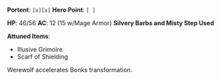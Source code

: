 **Portent**: `[x][x]`
**Hero Point**: `[ ]`

**HP**: 46/56
**AC**: 12 (15 w/Mage Armor)
**Silvery Barbs and Misty Step Used**

**Attuned Items**:
- Illusive Grimoire
- Scarf of Shielding

Werewolf accelerates Bonks transformation.
